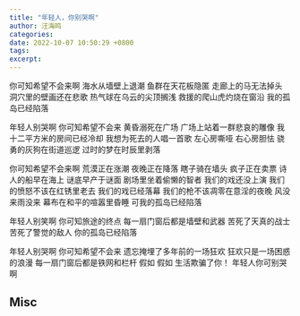 ```yaml
---
title: "年轻人，你别哭啊"
author: 汪海鸣
categories:
date: 2022-10-07 10:50:29 +0800
tags:
excerpt:
---
```




你可知希望不会来啊
海水从墙壁上退潮
鱼群在天花板隐匿
走廊上的马无法掉头
洞穴里的壁画还在悲歌
热气球在乌云的尖顶搁浅
救援的爬山虎灼烧在窗沿
我的孤岛已经陷落

年轻人别哭啊
你可知希望不会来
黄昏溺死在广场
广场上站着一群悲哀的雕像
我十二平方米的房间已经冷却
我想为死去的人唱一首歌
左心房嘶哑
右心房胆怯
骁勇的灰狗在街道巡逻
过时的梦在时辰里剥落

你可知希望不会来啊
荒漠正在涨潮
夜晚正在降落
瞎子骑在墙头
疯子正在卖票
诗人的船早在海上
谜底早产于谜面
剧场里坐着偷懒的智者
我们的戏还没上演
我们的愤怒不该在红锈里老去
我们的戏已经落幕
我们的枪不该凋零在意淫的夜晚
风没来雨没来
幕布在和平的喧嚣里昏睡
可我的孤岛已经陷落

年轻人别笑啊
你可知旅途的终点
每一扇门窗后都是墙壁和武器
苦死了天真的战士
苦死了警觉的敌人
你的孤岛已经陷落

年轻人别哭啊
你可知希望不会来
遗忘掩埋了多年前的一场狂欢
狂欢只是一场困惑的浪漫
每一扇门窗后都是铁网和栏杆
假如 假如
生活欺骗了你！
年轻人你可别哭啊




## Misc





